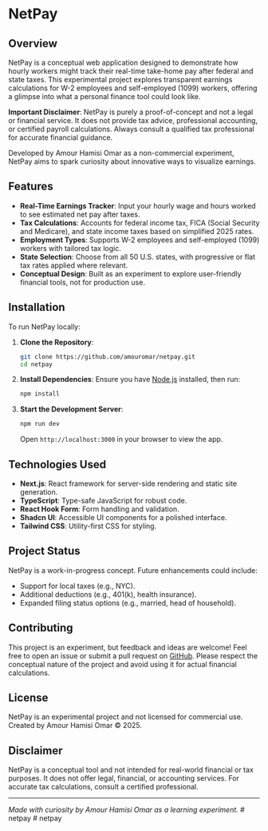 # NetPay

## Overview

NetPay is a conceptual web application designed to demonstrate how hourly workers might track their real-time take-home pay after federal and state taxes. This experimental project explores transparent earnings calculations for W-2 employees and self-employed (1099) workers, offering a glimpse into what a personal finance tool could look like.

**Important Disclaimer**: NetPay is purely a proof-of-concept and not a legal or financial service. It does not provide tax advice, professional accounting, or certified payroll calculations. Always consult a qualified tax professional for accurate financial guidance.

Developed by Amour Hamisi Omar as a non-commercial experiment, NetPay aims to spark curiosity about innovative ways to visualize earnings.

## Features

- **Real-Time Earnings Tracker**: Input your hourly wage and hours worked to see estimated net pay after taxes.
- **Tax Calculations**: Accounts for federal income tax, FICA (Social Security and Medicare), and state income taxes based on simplified 2025 rates.
- **Employment Types**: Supports W-2 employees and self-employed (1099) workers with tailored tax logic.
- **State Selection**: Choose from all 50 U.S. states, with progressive or flat tax rates applied where relevant.
- **Conceptual Design**: Built as an experiment to explore user-friendly financial tools, not for production use.

## Installation

To run NetPay locally:

1. **Clone the Repository**:

   ```bash
   git clone https://github.com/amouromar/netpay.git
   cd netpay
   ```

2. **Install Dependencies**:
   Ensure you have [Node.js](https://nodejs.org/) installed, then run:

   ```bash
   npm install
   ```

3. **Start the Development Server**:
   ```bash
   npm run dev
   ```
   Open `http://localhost:3000` in your browser to view the app.

## Technologies Used

- **Next.js**: React framework for server-side rendering and static site generation.
- **TypeScript**: Type-safe JavaScript for robust code.
- **React Hook Form**: Form handling and validation.
- **Shadcn UI**: Accessible UI components for a polished interface.
- **Tailwind CSS**: Utility-first CSS for styling.

## Project Status

NetPay is a work-in-progress concept. Future enhancements could include:

- Support for local taxes (e.g., NYC).
- Additional deductions (e.g., 401(k), health insurance).
- Expanded filing status options (e.g., married, head of household).

## Contributing

This project is an experiment, but feedback and ideas are welcome! Feel free to open an issue or submit a pull request on [GitHub](https://github.com/amouromar/netpay). Please respect the conceptual nature of the project and avoid using it for actual financial calculations.

## License

NetPay is an experimental project and not licensed for commercial use. Created by Amour Hamisi Omar © 2025.

## Disclaimer

NetPay is a conceptual tool and not intended for real-world financial or tax purposes. It does not offer legal, financial, or accounting services. For accurate tax calculations, consult a certified professional.

---

_Made with curiosity by Amour Hamisi Omar as a learning experiment._
#   n e t p a y 
 
 #   n e t p a y 
 
 
